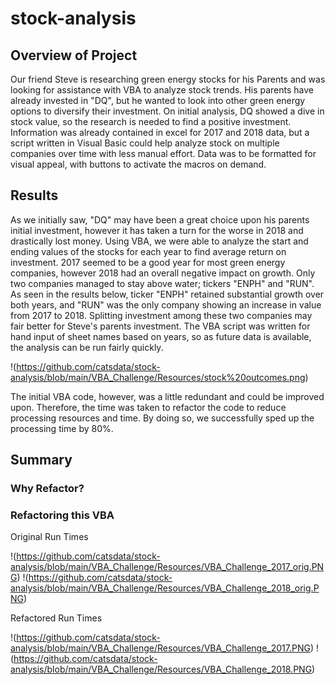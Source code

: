 # stock-analysis
 
## Overview of Project
Our friend Steve is researching green energy stocks for his Parents and was looking for assistance with VBA to analyze stock trends.  His parents have already invested in "DQ", but he wanted to look into other green energy options to diversify their investment.  On initial analysis, DQ showed a dive in stock value, so the research is needed to find a positive investment.  Information was already contained in excel for 2017 and 2018 data, but a script written in Visual Basic could help analyze stock on multiple companies over time with less manual effort.   Data was to be formatted for visual appeal, with buttons to activate the macros on demand.  

## Results
As we initially saw, "DQ" may have been a great choice upon his parents initial investment, however it has taken a turn for the worse in 2018 and drastically lost money.  Using VBA, we were able to analyze the start and ending values of the stocks for each year to find average return on investment.   2017 seemed to be a good year for most green energy companies, however 2018 had an overall negative impact on growth.   Only two companies managed to stay above water; tickers "ENPH" and "RUN".  As seen in the results below, ticker "ENPH" retained substantial growth over both years, and "RUN" was the only company showing an increase in value from 2017 to 2018. Splitting investment among these two companies may fair better for Steve's parents investment.  The VBA script was written for hand input of sheet names based on years, so as future data is available, the analysis can be run fairly quickly.   

!(https://github.com/catsdata/stock-analysis/blob/main/VBA_Challenge/Resources/stock%20outcomes.png)

The initial VBA code, however, was a little redundant and could be improved upon.  Therefore, the time was taken to refactor the code to reduce processing resources and time.  By doing so, we successfully sped up the processing time by 80%.

## Summary
### Why Refactor?


### Refactoring this VBA


Original Run Times

!(https://github.com/catsdata/stock-analysis/blob/main/VBA_Challenge/Resources/VBA_Challenge_2017_orig.PNG)
!(https://github.com/catsdata/stock-analysis/blob/main/VBA_Challenge/Resources/VBA_Challenge_2018_orig.PNG)

Refactored Run Times

!(https://github.com/catsdata/stock-analysis/blob/main/VBA_Challenge/Resources/VBA_Challenge_2017.PNG)
!(https://github.com/catsdata/stock-analysis/blob/main/VBA_Challenge/Resources/VBA_Challenge_2018.PNG)
